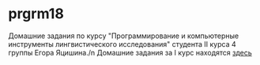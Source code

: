 # prgrm18
Домашние задания по курсу "Программирование и компьютерные инструменты лингвистического исследования" студента II курса 4 группы Егора Яцишина./n
Домашние задания за I курс находятся [здесь](https://github.com/toskn/programming)
